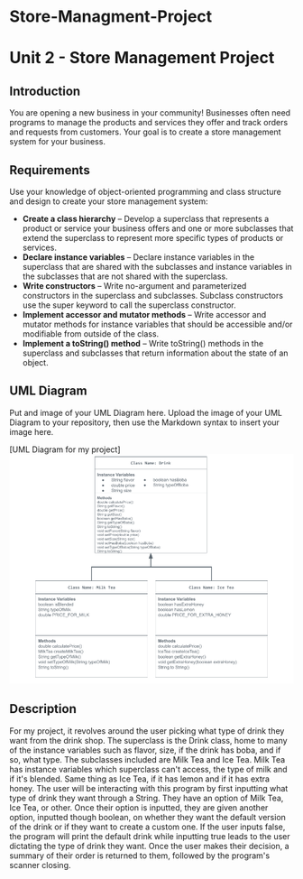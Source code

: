 # Store-Managment-Project

# Unit 2 - Store Management Project

## Introduction

You are opening a new business in your community! Businesses often need programs to manage the products and services they offer and track orders and requests from customers. Your goal is to create a store management system for your business.

## Requirements

Use your knowledge of object-oriented programming and class structure and design to create your store management system:
- **Create a class hierarchy** – Develop a superclass that represents a product or service your business offers and one or more subclasses that extend the superclass to represent more specific types of products or services.
- **Declare instance variables** – Declare instance variables in the superclass that are shared with the subclasses and instance variables in the subclasses that are not shared with the superclass.
- **Write constructors** – Write no-argument and parameterized constructors in the superclass and subclasses. Subclass constructors use the super keyword to call the superclass constructor.
- **Implement accessor and mutator methods** – Write accessor and mutator methods for instance variables that should be accessible and/or modifiable from outside of the class.
- **Implement a toString() method** – Write toString() methods in the superclass and subclasses that return information about the state of an object.

## UML Diagram

Put and image of your UML Diagram here. Upload the image of your UML Diagram to your repository, then use the Markdown syntax to insert your image here.

[UML Diagram for my project]
![alt text](<Copy of UML Diagram.png>)

## Description

For my project, it revolves around the user picking what type of drink they want from the drink shop. The superclass is the Drink class, home to many of the instance variables such as flavor, size, if the drink has boba, and if so, what type. The subclasses included are Milk Tea and Ice Tea. Milk Tea has instance variables which superclass can't access, the type of milk and if it's blended. Same thing as Ice Tea, if it has lemon and if it has extra honey. The user will be interacting with this program by first inputting what type of drink they want through a String. They have an option of Milk Tea, Ice Tea, or other. Once their option is inputted, they are given another option, inputted though boolean, on whether they want the default version of the drink or if they want to create a custom one. If the user inputs false, the program will print the default drink while inputting true leads to the user dictating the type of drink they want. Once the user makes their decision, a summary of their order is returned to them, followed by the program's scanner closing.